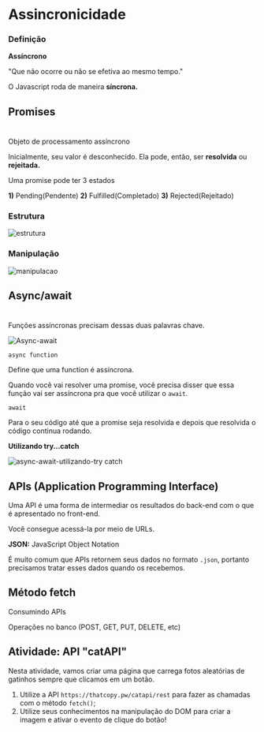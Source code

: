 # Assincronicidade

### **Definição**

**Assíncrono**

"Que não ocorre ou não se efetiva ao mesmo tempo."

O Javascript roda de maneira **síncrona.**

## **Promises**
#

Objeto de processamento assíncrono

Inicialmente, seu valor é desconhecido. Ela pode, então, ser **resolvida** ou **rejeitada.**

Uma promise pode ter 3 estados

**1)** Pending(Pendente) 
**2)** Fulfilled(Completado)
**3)** Rejected(Rejeitado)

### **Estrutura**

![estrutura](https://user-images.githubusercontent.com/78867248/168916552-cc1e9504-2cce-4e20-a1a2-98c0eec05827.png)

### **Manipulação**

![manipulacao](https://user-images.githubusercontent.com/78867248/168916563-bb5f05e6-ce22-467e-a7dc-d14701fe49a7.png)

## **Async/await**
#

Funções assíncronas precisam dessas duas palavras chave.

![Async-await](https://user-images.githubusercontent.com/78867248/168916597-92ff230c-f9ca-4f4c-bafe-44074222a2a3.png)

`async function`

Define que uma function é assíncrona.

Quando você vai resolver uma promise, você precisa disser que essa função vai ser assíncrona pra que você utilizar o `await`.

`await`

Para o seu código até que a promise seja resolvida e depois que resolvida o código continua rodando.

**Utilizando try...catch**

![async-await-utilizando-try catch](https://user-images.githubusercontent.com/78867248/168916621-5ec3b090-7617-40be-8841-f1ea22c3db94.png)


## **APIs (Application Programming Interface)**

Uma API é uma forma de intermediar os resultados do back-end com o que é apresentado no front-end.

Você consegue acessá-la por meio de URLs.

**JSON:** JavaScript Object Notation

É muito comum que APIs retornem seus dados no formato `.json`, portanto precisamos tratar esses dados quando os recebemos.

## **Método fetch**

Consumindo APIs



Operações no banco (POST, GET, PUT, DELETE, etc)



## **Atividade: API "catAPI"**

Nesta atividade, vamos criar uma página que carrega fotos aleatórias de gatinhos sempre que clicamos em um botão.

1. Utilize a API `https://thatcopy.pw/catapi/rest` para fazer as chamadas com o método `fetch()`;
2. Utilize seus conhecimentos na manipulação do DOM para criar a imagem e ativar o evento de clique do botão!